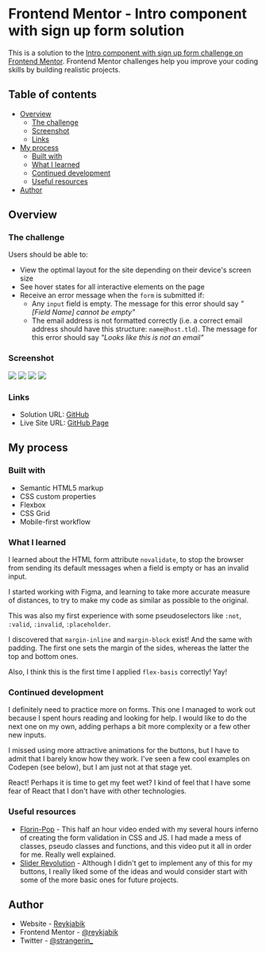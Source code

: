 # Frontend Mentor - Intro component with sign up form solution

This is a solution to the [Intro component with sign up form challenge on Frontend Mentor](https://www.frontendmentor.io/challenges/intro-component-with-signup-form-5cf91bd49edda32581d28fd1). Frontend Mentor challenges help you improve your coding skills by building realistic projects. 

## Table of contents

- [Overview](#overview)
  - [The challenge](#the-challenge)
  - [Screenshot](#screenshot)
  - [Links](#links)
- [My process](#my-process)
  - [Built with](#built-with)
  - [What I learned](#what-i-learned)
  - [Continued development](#continued-development)
  - [Useful resources](#useful-resources)
- [Author](#author)

## Overview

### The challenge

Users should be able to:

- View the optimal layout for the site depending on their device's screen size
- See hover states for all interactive elements on the page
- Receive an error message when the `form` is submitted if:
  - Any `input` field is empty. The message for this error should say *"[Field Name] cannot be empty"*
  - The email address is not formatted correctly (i.e. a correct email address should have this structure: `name@host.tld`). The message for this error should say *"Looks like this is not an email"*

### Screenshot

![](./mobile.png)
![](./mobile-hover.png)
![](./desktop.png)
![](./desktop-active.png)

### Links

- Solution URL: [GitHub](https://github.com/Reykjabik/intro-component-with-signup-form)
- Live Site URL: [GitHub Page](https://reykjabik.github.io/intro-component-with-signup-form/)

## My process

### Built with

- Semantic HTML5 markup
- CSS custom properties
- Flexbox
- CSS Grid
- Mobile-first workflow

### What I learned

I learned about the HTML form attribute `novalidate`, to stop the browser from sending its default messages when a field is empty or has an invalid input.

I started working with Figma, and learning to take more accurate measure of distances, to try to make my code as similar as possible to the original.

This was also my first experience with some pseudoselectors like `:not`, `:valid`, `:invalid`, `:placeholder`.

I discovered that `margin-inline` and `margin-block` exist! And the same with padding. The first one sets the margin of the sides, whereas the latter the top and bottom ones. 

Also, I think this is the first time I applied `flex-basis` correctly! Yay!
 
### Continued development

I definitely need to practice more on forms. This one I managed to work out because I spent hours reading and looking for help. I would like to do the next one on my own, adding perhaps a bit more complexity or a few other new inputs.

I missed using more attractive animations for the buttons, but I have to admit that I barely know how they work. I've seen a few cool examples on Codepen (see below), but I am just not at that stage yet.

React! Perhaps it is time to get my feet wet? I kind of feel that I have some fear of React that I don't have with other technologies. 

### Useful resources

- [Florin-Pop](https://www.youtube.com/watch?v=rsd4FNGTRBw) - This half an hour video ended with my several hours inferno of creating the form validation in CSS and JS. I had made a mess of classes, pseudo classes and functions, and this video put it all in order for me. Really well explained.
- [Slider Revolution](https://www.sliderrevolution.com/resources/css-button-hover-effects/) - Although I didn't get to implement any of this for my buttons, I really liked some of the ideas and would consider start with some of the more basic ones for future projects.

## Author

- Website - [Reykjabik](https://github.com/Reykjabik/intro-component-with-signup-form)
- Frontend Mentor - [@reykjabik](https://www.frontendmentor.io/profile/Reykjabik)
- Twitter - [@strangerin_](https://twitter.com/strangerin_)